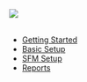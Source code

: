 <img src="/images/1logo-inverse (1).png">
<br>
<br>

* [Getting Started](GettingStarted.md)
* [Basic Setup](Setup.md)
* [SFM Setup](SFMSetup.md)
* [Reports](Reports.md)
